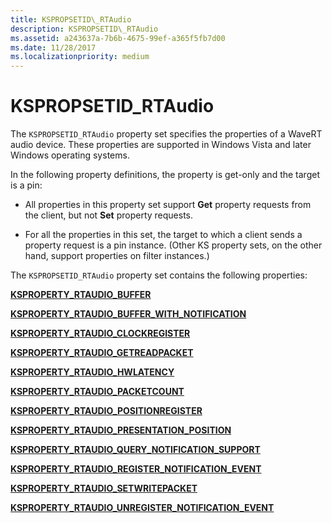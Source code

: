 ```yaml
---
title: KSPROPSETID\_RTAudio
description: KSPROPSETID\_RTAudio
ms.assetid: a243637a-7b6b-4675-99ef-a365f5fb7d00
ms.date: 11/28/2017
ms.localizationpriority: medium
---
```


# KSPROPSETID\_RTAudio


The `KSPROPSETID_RTAudio` property set specifies the properties of a WaveRT audio device. These properties are supported in Windows Vista and later Windows operating systems.

In the following property definitions, the property is get-only and the target is a pin:

-   All properties in this property set support **Get** property requests from the client, but not **Set** property requests.

-   For all the properties in this set, the target to which a client sends a property request is a pin instance. (Other KS property sets, on the other hand, support properties on filter instances.)

The `KSPROPSETID_RTAudio` property set contains the following properties:

[**KSPROPERTY\_RTAUDIO\_BUFFER**](ksproperty-rtaudio-buffer.md)

[**KSPROPERTY\_RTAUDIO\_BUFFER\_WITH\_NOTIFICATION**](ksproperty-rtaudio-buffer-with-notification.md)

[**KSPROPERTY\_RTAUDIO\_CLOCKREGISTER**](ksproperty-rtaudio-clockregister.md)

[**KSPROPERTY\_RTAUDIO\_GETREADPACKET**](ksproperty-rtaudio-getreadpacket.md)

[**KSPROPERTY\_RTAUDIO\_HWLATENCY**](ksproperty-rtaudio-hwlatency.md)

[**KSPROPERTY\_RTAUDIO\_PACKETCOUNT**](ksproperty-rtaudio-packetcount.md)

[**KSPROPERTY\_RTAUDIO\_POSITIONREGISTER**](ksproperty-rtaudio-positionregister.md)

[**KSPROPERTY\_RTAUDIO\_PRESENTATION\_POSITION**](ksproperty-rtaudio-presentation-position.md)

[**KSPROPERTY\_RTAUDIO\_QUERY\_NOTIFICATION\_SUPPORT**](ksproperty-rtaudio-query-notification-support.md)

[**KSPROPERTY\_RTAUDIO\_REGISTER\_NOTIFICATION\_EVENT**](ksproperty-rtaudio-register-notification-event.md)

[**KSPROPERTY\_RTAUDIO\_SETWRITEPACKET**](ksproperty-rtaudio-setwritepacket.md)

[**KSPROPERTY\_RTAUDIO\_UNREGISTER\_NOTIFICATION\_EVENT**](ksproperty-rtaudio-unregister-notification-event.md)

 

 





